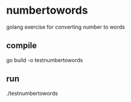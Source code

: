 # numbertowords
golang exercise for converting number to words

## compile 
go build -o testnumbertowords

## run
./testnumbertowords
